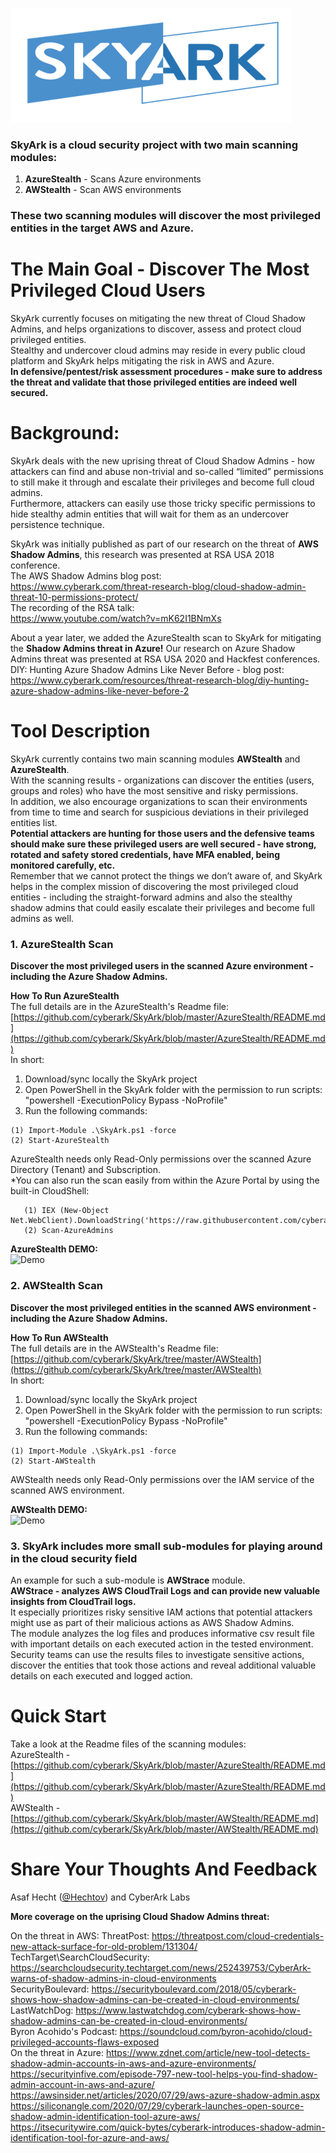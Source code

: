 
![alt text](https://github.com/Hechtov/Photos/blob/master/SkyArk/SkyArkLogo2.png "SkyArk")  

### SkyArk is a cloud security project with two main scanning modules:  
 1.  **AzureStealth**  - Scans Azure environments   
 2.  **AWStealth**  - Scan AWS environments   
  
### These two scanning modules will discover the most privileged entities in the target AWS and Azure.  

# The Main Goal - Discover The Most Privileged Cloud Users
SkyArk currently focuses on mitigating the new threat of Cloud Shadow Admins, and helps organizations to discover, assess and protect cloud privileged entities.  
Stealthy and undercover cloud admins may reside in every public cloud platform and SkyArk helps mitigating the risk in AWS and Azure.  
**In defensive/pentest/risk assessment procedures - make sure to address the threat and validate that those privileged entities are indeed well secured.**  


# Background:
SkyArk deals with the new uprising threat of Cloud Shadow Admins - how attackers can find and abuse non-trivial and so-called “limited” permissions to still make it through and escalate their privileges and become full cloud admins.  
Furthermore, attackers can easily use those tricky specific permissions to hide stealthy admin entities that will wait for them as an undercover persistence technique.  
  
SkyArk was initially published as part of our research on the threat of **AWS Shadow Admins**, this research was presented at RSA USA 2018 conference.  
The AWS Shadow Admins blog post:  
https://www.cyberark.com/threat-research-blog/cloud-shadow-admin-threat-10-permissions-protect/  
The recording of the RSA talk:  
https://www.youtube.com/watch?v=mK62I1BNmXs   
  
About a year later, we added the AzureStealth scan to SkyArk for mitigating the **Shadow Admins threat in Azure!** 
Our research on Azure Shadow Admins threat was presented at RSA USA 2020 and Hackfest conferences.
DIY: Hunting Azure Shadow Admins Like Never Before - blog post: 
https://www.cyberark.com/resources/threat-research-blog/diy-hunting-azure-shadow-admins-like-never-before-2  
  
# Tool Description
SkyArk currently contains two main scanning modules **AWStealth** and **AzureStealth**.  
With the scanning results - organizations can discover the entities (users, groups and roles) who have the most sensitive and risky permissions.  
In addition, we also encourage organizations to scan their environments from time to time and search for suspicious deviations in their privileged entities list.  
**Potential attackers are hunting for those users and the defensive teams should make sure these privileged users are well secured - have strong, rotated and safety stored credentials, have MFA enabled, being monitored carefully, etc.**   
Remember that we cannot protect the things we don’t aware of, and SkyArk helps in the complex mission of discovering the most privileged cloud entities - including the straight-forward admins and also the stealthy shadow admins that could easily escalate their privileges and become full admins as well.  
  
### 1. AzureStealth Scan
**Discover the most privileged users in the scanned Azure environment - including the Azure Shadow Admins.**
  
**How To Run AzureStealth**  
The full details are in the AzureStealth's Readme file:  
[https://github.com/cyberark/SkyArk/blob/master/AzureStealth/README.md](https://github.com/cyberark/SkyArk/blob/master/AzureStealth/README.md)  
In short:
1.  Download/sync locally the SkyArk project
2.  Open PowerShell in the SkyArk folder with the permission to run scripts:  
    "powershell -ExecutionPolicy Bypass -NoProfile"
3.  Run the following commands:
```
(1) Import-Module .\SkyArk.ps1 -force
(2) Start-AzureStealth
```
 AzureStealth needs only Read-Only permissions over the scanned Azure Directory (Tenant) and Subscription.  
 *You can also run the scan easily from within the Azure Portal by using the built-in CloudShell:  
 ```
    (1) IEX (New-Object Net.WebClient).DownloadString('https://raw.githubusercontent.com/cyberark/SkyArk/master/AzureStealth/AzureStealth.ps1')  
    (2) Scan-AzureAdmins  
```  
 **AzureStealth DEMO:**  
 ![Demo](https://github.com/Hechtov/Photos/blob/master/SkyArk/AzureStealth%20-%20short%20demo1.gif?raw=true)  
   
  ### 2. AWStealth Scan
**Discover the most privileged entities in the scanned AWS environment - including the Azure Shadow Admins.**
  
**How To Run AWStealth**  
The full details are in the AWStealth's Readme file:  
[https://github.com/cyberark/SkyArk/tree/master/AWStealth](https://github.com/cyberark/SkyArk/tree/master/AWStealth)  
In short:  
1.  Download/sync locally the SkyArk project
2.  Open PowerShell in the SkyArk folder with the permission to run scripts:  
    "powershell -ExecutionPolicy Bypass -NoProfile"
3.  Run the following commands:
```
(1) Import-Module .\SkyArk.ps1 -force
(2) Start-AWStealth
```
 AWStealth needs only Read-Only permissions over the IAM service of the scanned AWS environment.
    
**AWStealth DEMO:**  
![Demo](https://github.com/Hechtov/Photos/blob/master/SkyArk/SkyArk-shortVideo.gif)  
  
  ### 3. SkyArk includes more small sub-modules for playing around in the cloud security field
An example for such a sub-module is **AWStrace** module.  
**AWStrace - analyzes AWS CloudTrail Logs and can provide new valuable insights from CloudTrail logs.**  
It especially prioritizes risky sensitive IAM actions that potential attackers might use as part of their malicious actions as AWS Shadow Admins.  
The module analyzes the log files and produces informative csv result file with important details on each executed action in the tested environment.  
Security teams can use the results files to investigate sensitive actions, discover the entities that took those actions and reveal additional valuable details on each executed and logged action.  
  
# Quick Start  
Take a look at the Readme files of the scanning modules:  
AzureStealth - [https://github.com/cyberark/SkyArk/blob/master/AzureStealth/README.md](https://github.com/cyberark/SkyArk/blob/master/AzureStealth/README.md)  
AWStealth - [https://github.com/cyberark/SkyArk/blob/master/AWStealth/README.md](https://github.com/cyberark/SkyArk/blob/master/AWStealth/README.md)

# Share Your Thoughts And Feedback  
Asaf Hecht ([@Hechtov](https://twitter.com/Hechtov)) and CyberArk Labs 
  
**More coverage on the uprising Cloud Shadow Admins threat:**  
  
On the threat in AWS:
ThreatPost: https://threatpost.com/cloud-credentials-new-attack-surface-for-old-problem/131304/  
TechTarget\SearchCloudSecurity: https://searchcloudsecurity.techtarget.com/news/252439753/CyberArk-warns-of-shadow-admins-in-cloud-environments  
SecurityBoulevard: https://securityboulevard.com/2018/05/cyberark-shows-how-shadow-admins-can-be-created-in-cloud-environments/  
LastWatchDog: https://www.lastwatchdog.com/cyberark-shows-how-shadow-admins-can-be-created-in-cloud-environments/  
Byron Acohido's Podcast: https://soundcloud.com/byron-acohido/cloud-privileged-accounts-flaws-exposed  
On the threat in Azure:
https://www.zdnet.com/article/new-tool-detects-shadow-admin-accounts-in-aws-and-azure-environments/
https://securityinfive.com/episode-797-new-tool-helps-you-find-shadow-admin-account-in-aws-and-azure/
https://awsinsider.net/articles/2020/07/29/aws-azure-shadow-admin.aspx
https://siliconangle.com/2020/07/29/cyberark-launches-open-source-shadow-admin-identification-tool-azure-aws/
https://itsecuritywire.com/quick-bytes/cyberark-introduces-shadow-admin-identification-tool-for-azure-and-aws/
